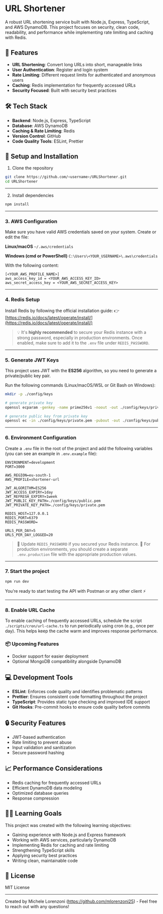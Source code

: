 # URL Shortener

A robust URL shortening service built with Node.js, Express, TypeScript, and AWS DynamoDB. This project focuses on security, clean code, readability, and performance while implementing rate limiting and caching with Redis.

## 🚀 Features

- **URL Shortening**: Convert long URLs into short, manageable links
- **User Authentication**: Register and login system
- **Rate Limiting**: Different request limits for authenticated and anonymous users
- **Caching**: Redis implementation for frequently accessed URLs
- **Security Focused**: Built with security best practices

## 🛠️ Tech Stack

- **Backend**: Node.js, Express, TypeScript
- **Database**: AWS DynamoDB
- **Caching & Rate Limiting**: Redis
- **Version Control**: GitHub
- **Code Quality Tools**: ESLint, Prettier

## 🔧 Setup and Installation

1. Clone the repository

```bash
git clone https://github.com/<username>/URLShortener.git
cd URLShortener
```

---

2. Install dependencies

```bash
npm install
```

---

### 3. AWS Configuration

Make sure you have valid AWS credentials saved on your system. Create or edit the file:

**Linux/macOS**
`~/.aws/credentials`

**Windows (cmd or PowerShell)**
`C:\Users\<YOUR_USERNAME>\.aws\credentials`

With the following content:

```
[<YOUR_AWS_PROFILE_NAME>]
aws_access_key_id = <YOUR_AWS_ACCESS_KEY_ID>
aws_secret_access_key = <YOUR_AWS_SECRET_ACCESS_KEY>
```

---

### 4. Redis Setup

Install Redis by following the official installation guide:
👉 [https://redis.io/docs/latest/operate/install/](https://redis.io/docs/latest/operate/install/)

> 💡 It's **highly recommended** to secure your Redis instance with a strong password, especially in production environments.
> Once enabled, make sure to add it to the `.env` file under `REDIS_PASSWORD`.

---

### 5. Generate JWT Keys

This project uses JWT with the **ES256** algorithm, so you need to generate a private/public key pair.

Run the following commands (Linux/macOS/WSL or Git Bash on Windows):

```bash
mkdir -p ./config/keys

# generate private key
openssl ecparam -genkey -name prime256v1 -noout -out ./config/keys/private.pem

# generate public key from private key
openssl ec -in ./config/keys/private.pem -pubout -out ./config/keys/public.pem
```

---

### 6. Environment Configuration

Create a `.env` file in the root of the project and add the following variables (you can see an example in `.env.example` file):

```
ENVIRONMENT=development
PORT=3000

AWS_REGION=eu-south-1
AWS_PROFILE=shortener-url

JWT_ALGORITHM=ES256
JWT_ACCESS_EXPIRY=1day
JWT_REFRESH_EXPIRY=1week
JWT_PUBLIC_KEY_PATH=./config/keys/public.pem
JWT_PRIVATE_KEY_PATH=./config/keys/private.pem

REDIS_HOST=127.0.0.1
REDIS_PORT=6379
REDIS_PASSWORD=

URLS_PER_DAY=5
URLS_PER_DAY_LOGGED=20
```

> 🔐 Update `REDIS_PASSWORD` if you secured your Redis instance.
> 📅 For production environments, you should create a separate `.env.production` file with the appropriate production values.

---

### 7. Start the project

```bash
npm run dev
```

You’re ready to start testing the API with Postman or any other client ⚡

---

### 8. Enable URL Cache

To enable caching of frequently accessed URLs, schedule the script `./scripts/cron/url-cache.ts` to run periodically using cron (e.g., once per day). This helps keep the cache warm and improves response performance.

### 📦 Upcoming Features

- Docker support for easier deployment
- Optional MongoDB compatibility alongside DynamoDB

## 💻 Development Tools

- **ESLint**: Enforces code quality and identifies problematic patterns
- **Prettier**: Ensures consistent code formatting throughout the project
- **TypeScript**: Provides static type checking and improved IDE support
- **Git Hooks**: Pre-commit hooks to ensure code quality before commits

## 🔒 Security Features

- JWT-based authentication
- Rate limiting to prevent abuse
- Input validation and sanitization
- Secure password hashing

## 📈 Performance Considerations

- Redis caching for frequently accessed URLs
- Efficient DynamoDB data modeling
- Optimized database queries
- Response compression

## 👨‍💻 Learning Goals

This project was created with the following learning objectives:

- Gaining experience with Node.js and Express framework
- Working with AWS services, particularly DynamoDB
- Implementing Redis for caching and rate limiting
- Strengthening TypeScript skills
- Applying security best practices
- Writing clean, maintainable code

## 📄 License

MIT License

---

Created by Michele Lorenzoni (https://github.com/mlorenzoni25) - Feel free to reach out with any questions!
